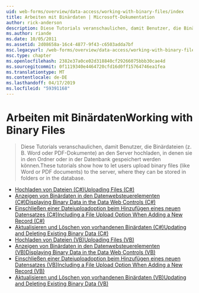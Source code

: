 ```yaml
---
uid: web-forms/overview/data-access/working-with-binary-files/index
title: Arbeiten mit Binärdaten | Microsoft-Dokumentation
author: rick-anderson
description: Diese Tutorials veranschaulichen, damit Benutzer, die Binärdateien (z. B. Word oder PDF-Dokumente) an den Server hochladen, in denen sie in den Ordner oder in der Datenbank gespeichert werden können.
ms.author: riande
ms.date: 10/05/2011
ms.assetid: 2d08658a-16c4-4877-9f43-c6503adda7bf
msc.legacyurl: /web-forms/overview/data-access/working-with-binary-files
msc.type: chapter
ms.openlocfilehash: 2382e37a0ce02d318840cf29266075bbb30cae4d
ms.sourcegitcommit: 0f1119340e4464720cfd16d0ff15764746ea1fea
ms.translationtype: MT
ms.contentlocale: de-DE
ms.lasthandoff: 04/17/2019
ms.locfileid: "59391168"
---
```

# <a name="working-with-binary-files"></a><span data-ttu-id="64ba8-103">Arbeiten mit Binärdaten</span><span class="sxs-lookup"><span data-stu-id="64ba8-103">Working with Binary Files</span></span>

> <span data-ttu-id="64ba8-104">Diese Tutorials veranschaulichen, damit Benutzer, die Binärdateien (z. B. Word oder PDF-Dokumente) an den Server hochladen, in denen sie in den Ordner oder in der Datenbank gespeichert werden können.</span><span class="sxs-lookup"><span data-stu-id="64ba8-104">These tutorials show how to let users upload binary files (like Word or PDF documents) to the server, where they can be stored in folders or in the database.</span></span>


- [<span data-ttu-id="64ba8-105">Hochladen von Dateien (C#)</span><span class="sxs-lookup"><span data-stu-id="64ba8-105">Uploading Files (C#)</span></span>](uploading-files-cs.md)
- [<span data-ttu-id="64ba8-106">Anzeigen von Binärdaten in den Datenwebsteuerelementen (C#)</span><span class="sxs-lookup"><span data-stu-id="64ba8-106">Displaying Binary Data in the Data Web Controls (C#)</span></span>](displaying-binary-data-in-the-data-web-controls-cs.md)
- [<span data-ttu-id="64ba8-107">Einschließen einer Dateiuploadoption beim Hinzufügen eines neuen Datensatzes (C#)</span><span class="sxs-lookup"><span data-stu-id="64ba8-107">Including a File Upload Option When Adding a New Record (C#)</span></span>](including-a-file-upload-option-when-adding-a-new-record-cs.md)
- [<span data-ttu-id="64ba8-108">Aktualisieren und Löschen von vorhandenen Binärdaten (C#)</span><span class="sxs-lookup"><span data-stu-id="64ba8-108">Updating and Deleting Existing Binary Data (C#)</span></span>](updating-and-deleting-existing-binary-data-cs.md)
- [<span data-ttu-id="64ba8-109">Hochladen von Dateien (VB)</span><span class="sxs-lookup"><span data-stu-id="64ba8-109">Uploading Files (VB)</span></span>](uploading-files-vb.md)
- [<span data-ttu-id="64ba8-110">Anzeigen von Binärdaten in den Datenwebsteuerelementen (VB)</span><span class="sxs-lookup"><span data-stu-id="64ba8-110">Displaying Binary Data in the Data Web Controls (VB)</span></span>](displaying-binary-data-in-the-data-web-controls-vb.md)
- [<span data-ttu-id="64ba8-111">Einschließen einer Dateiuploadoption beim Hinzufügen eines neuen Datensatzes (VB)</span><span class="sxs-lookup"><span data-stu-id="64ba8-111">Including a File Upload Option When Adding a New Record (VB)</span></span>](including-a-file-upload-option-when-adding-a-new-record-vb.md)
- [<span data-ttu-id="64ba8-112">Aktualisieren und Löschen von vorhandenen Binärdaten (VB)</span><span class="sxs-lookup"><span data-stu-id="64ba8-112">Updating and Deleting Existing Binary Data (VB)</span></span>](updating-and-deleting-existing-binary-data-vb.md)
